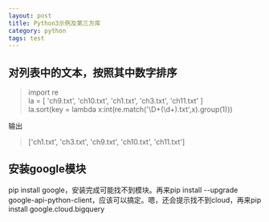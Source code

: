 ```yaml
---
layout: post
title: Python3示例及第三方库
category: python
tags: test
---
```

## 对列表中的文本，按照其中数字排序
> import re  
> la = [ 'ch9.txt', 'ch10.txt', 'ch1.txt', 'ch3.txt', 'ch11.txt' ]  
> la.sort(key = lambda x:int(re.match('\D+(\d+)\.txt',x).group(1)))  
> 

输出
> ['ch1.txt', 'ch3.txt', 'ch9.txt', 'ch10.txt', 'ch11.txt']

## 安装google模块
pip install google，安装完成可能找不到模块。再来pip install --upgrade google-api-python-client，应该可以搞定。嗯，还会提示找不到cloud，再来pip install google.cloud.bigquery